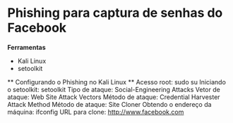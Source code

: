 # Phishing para captura de senhas do Facebook

**Ferramentas**
* Kali Linux
* setoolkit

** Configurando o Phishing no Kali Linux **
Acesso root: sudo su
Iniciando o setoolkit: setoolkit
Tipo de ataque: Social-Engineering Attacks
Vetor de ataque: Web Site Attack Vectors
Método de ataque: Credential Harvester Attack Method 
Método de ataque: Site Cloner
Obtendo o endereço da máquina: ifconfig
URL para clone: http://www.facebook.com
